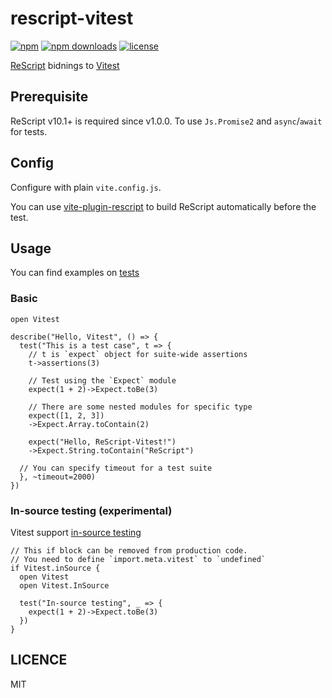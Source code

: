 # rescript-vitest

[![npm](https://img.shields.io/npm/v/rescript-vitest)](https://www.npmjs.com/package/rescript-vitest)
[![npm downloads](https://img.shields.io/npm/dm/rescript-vitest)](https://www.npmjs.com/package/rescript-vitest)
[![license](https://img.shields.io/github/license/cometkim/rescript-vitest)](#LICENSE)

[ReScript](https://rescript-lang.org) bidnings to [Vitest](https://vitest.dev)

## Prerequisite

ReScript v10.1+ is required since v1.0.0. To use `Js.Promise2` and `async`/`await` for tests.

## Config

Configure with plain `vite.config.js`.

You can use [vite-plugin-rescript](https://github.com/jihchi/vite-plugin-rescript) to build ReScript automatically before the test.

## Usage

You can find examples on [tests](./tests)

### Basic

```res
open Vitest

describe("Hello, Vitest", () => {
  test("This is a test case", t => {
    // t is `expect` object for suite-wide assertions
    t->assertions(3)

    // Test using the `Expect` module
    expect(1 + 2)->Expect.toBe(3)

    // There are some nested modules for specific type
    expect([1, 2, 3])
    ->Expect.Array.toContain(2)

    expect("Hello, ReScript-Vitest!")
    ->Expect.String.toContain("ReScript")

  // You can specify timeout for a test suite
  }, ~timeout=2000)
})
```

### In-source testing (experimental)

Vitest support [in-source testing](https://vitest.dev/guide/in-source)

```res
// This if block can be removed from production code.
// You need to define `import.meta.vitest` to `undefined`
if Vitest.inSource {
  open Vitest
  open Vitest.InSource

  test("In-source testing", _ => {
    expect(1 + 2)->Expect.toBe(3)
  })
}
```

## LICENCE

MIT
